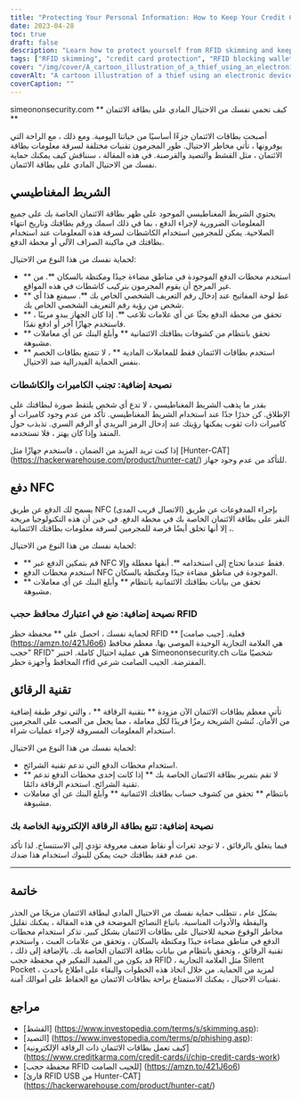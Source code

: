 ```yaml
---
title: "Protecting Your Personal Information: How to Keep Your Credit Cards Safe from RFID Skimming and other Physical Attacks"
date: 2023-04-28
toc: true
draft: false
description: "Learn how to protect yourself from RFID skimming and keep your credit card information secure with these simple tips."
tags: ["RFID skimming", "credit card protection", "RFID blocking wallets", "chip credit cards", "phishing", "cybersecurity", "identity theft", "privacy", "contactless payments", "mobile payments", "financial security", "smart cards", "NFC", "encryption", "data protection", "RFID readers", "RFID technology", "electronic pickpocketing", "silent pocket", "hunter-cat"]
cover: "/img/cover/A_cartoon_illustration_of_a_thief_using_an_electronic_device.png"
coverAlt: "A cartoon illustration of a thief using an electronic device to steal credit card information from a person's wallet."
coverCaption: ""
---
```

simeononsecurity.com
 ** كيف تحمي نفسك من الاحتيال المادي على بطاقة الائتمان **
 
 أصبحت بطاقات الائتمان جزءًا أساسيًا من حياتنا اليومية. ومع ذلك ، مع الراحة التي يوفرونها ، تأتي مخاطر الاحتيال. طور المجرمون تقنيات مختلفة لسرقة معلومات بطاقة الائتمان ، مثل القشط والتصيد والقرصنة. في هذه المقالة ، سنناقش كيف يمكنك حماية نفسك من الاحتيال المادي على بطاقة الائتمان.
 
 ## الشريط المغناطيسي
 
 يحتوي الشريط المغناطيسي الموجود على ظهر بطاقة الائتمان الخاصة بك على جميع المعلومات الضرورية لإجراء الدفع ، بما في ذلك اسمك ورقم بطاقتك وتاريخ انتهاء الصلاحية. يمكن للمجرمين استخدام الكاشطات لسرقة هذه المعلومات عند استخدام بطاقتك في ماكينة الصراف الآلي أو محطة الدفع.
 
 لحماية نفسك من هذا النوع من الاحتيال:
 
 - ** استخدم محطات الدفع الموجودة في مناطق مضاءة جيدًا ومكتظة بالسكان **. من غير المرجح أن يقوم المجرمون بتركيب كاشطات في هذه المواقع.
 - ** غط لوحة المفاتيح عند إدخال رقم التعريف الشخصي الخاص بك **. سيمنع هذا أي شخص من رؤية رقم التعريف الشخصي الخاص بك.
 - ** تحقق من محطة الدفع بحثًا عن أي علامات تلاعب **. إذا كان الجهاز يبدو مريبًا ، فاستخدم جهازًا آخر أو ادفع نقدًا.
 - ** تحقق بانتظام من كشوفات بطاقتك الائتمانية ** وأبلغ البنك عن أي معاملات مشبوهة.
 - ** استخدم بطاقات الائتمان فقط للمعاملات المادية ** ، لا تتمتع بطاقات الخصم بنفس الحماية الفيدرالية ضد الاحتيال.
 
 ### نصيحة إضافية: تجنب الكاميرات والكاشطات
 
 بقدر ما يذهب الشريط المغناطيسي ، لا تدع أي شخص يلتقط صورة لبطاقتك على الإطلاق. كن حذرًا جدًا عند استخدام الشريط المغناطيسي. تأكد من عدم وجود كاميرات أو كاميرات ذات ثقوب يمكنها رؤيتك عند إدخال الرمز البريدي أو الرقم السري. تذبذب حول المنفذ وإذا كان يهتز ، فلا تستخدمه.
 
 إذا كنت تريد المزيد من الضمان ، فاستخدم جهازًا مثل [Hunter-CAT] (https://hackerwarehouse.com/product/hunter-cat/) للتأكد من عدم وجود جهاز.
 
 ## دفع NFC
 
 يسمح لك الدفع عن طريق NFC (الاتصال قريب المدى) بإجراء المدفوعات عن طريق النقر على بطاقة الائتمان الخاصة بك في محطة الدفع. في حين أن هذه التكنولوجيا مريحة ، إلا أنها تخلق أيضًا فرصة للمجرمين لسرقة معلومات بطاقتك الائتمانية.
 
 لحماية نفسك من هذا النوع من الاحتيال:
 
 - ** قم بتمكين الدفع عبر NFC فقط عندما تحتاج إلى استخدامه **. أبقها معطلة وإلا.
 - استخدم محطات الدفع NFC الموجودة في مناطق مضاءة جيدًا ومكتظة بالسكان.
 - ** تحقق من بيانات بطاقتك الائتمانية بانتظام ** وأبلغ البنك عن أي معاملات مشبوهة.
 
 ### نصيحة إضافية: ضع في اعتبارك محافظ حجب RFID
 
 لحماية نفسك ، احصل على ** محفظة حظر RFID ** فعلية. [جيب صامت] (https://amzn.to/421J6o6) هي العلامة التجارية الوحيدة الموصى بها. معظم محافظ "حجب RFID" هي عملية احتيال كاملة. اختبر Simeononsecurity.ch شخصيًا مئات المحافظ وأجهزة حظر rfid المفترضة. الجيب الصامت شرعي.
 
 ## تقنية الرقائق
 
 تأتي معظم بطاقات الائتمان الآن مزودة ** بتقنية الرقاقة ** ، والتي توفر طبقة إضافية من الأمان. تُنشئ الشريحة رمزًا فريدًا لكل معاملة ، مما يجعل من الصعب على المجرمين استخدام المعلومات المسروقة لإجراء عمليات شراء.
 
 لحماية نفسك من هذا النوع من الاحتيال:
 
 - استخدام محطات الدفع التي تدعم تقنية الشرائح.
 - ** لا تقم بتمرير بطاقة الائتمان الخاصة بك ** إذا كانت إحدى محطات الدفع تدعم تقنية الشرائح. استخدم الرقاقة دائمًا.
 - بانتظام ** تحقق من كشوف حساب بطاقتك الائتمانية ** وأبلغ البنك عن أي معاملات مشبوهة.
 
 ### نصيحة إضافية: تتبع بطاقة الرقاقة الإلكترونية الخاصة بك
 
 فيما يتعلق بالرقائق ، لا توجد ثغرات أو نقاط ضعف معروفة تؤدي إلى الاستنساخ. لذا تأكد من عدم فقد بطاقتك حيث يمكن للبنوك استخدام هذا ضدك.
 
 ______
 
 ## خاتمة
 
 بشكل عام ، تتطلب حماية نفسك من الاحتيال المادي لبطاقة الائتمان مزيجًا من الحذر واليقظة والأدوات المناسبة. باتباع النصائح الموضحة في هذه المقالة ، يمكنك تقليل مخاطر الوقوع ضحية للاحتيال على بطاقات الائتمان بشكل كبير. تذكر استخدام محطات الدفع في مناطق مضاءة جيدًا ومكتظة بالسكان ، وتحقق من علامات العبث ، واستخدم تقنية الرقائق ، وتحقق بانتظام من بيانات بطاقة الائتمان الخاصة بك. بالإضافة إلى ذلك ، قد يكون من المفيد التفكير في محفظة حجب RFID ، مثل العلامة التجارية Silent Pocket ، لمزيد من الحماية. من خلال اتخاذ هذه الخطوات والبقاء على اطلاع بأحدث تقنيات الاحتيال ، يمكنك الاستمتاع براحة بطاقات الائتمان مع الحفاظ على أموالك آمنة.
 
 
 ## مراجع
 
 - [القشط] (https://www.investopedia.com/terms/s/skimming.asp):
 - [التصيد] (https://www.investopedia.com/terms/p/phishing.asp):
 - [كيف تعمل بطاقات الائتمان ذات الرقاقة الإلكترونية] (https://www.creditkarma.com/credit-cards/i/chip-credit-cards-work)
 - [محفظة حجب RFID للجيب الصامت] (https://amzn.to/421J6o6)
 - [قارئ RFID USB من Hunter-CAT] (https://hackerwarehouse.com/product/hunter-cat/)